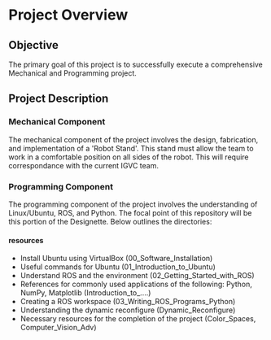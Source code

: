 # Project Overview

## Objective

The primary goal of this project is to successfully execute a comprehensive Mechanical and Programming project.

## Project Description

### Mechanical Component

The mechanical component of the project involves the design, fabrication, and implementation of a 'Robot Stand'. This stand must allow the team to work in a comfortable position on all sides of the robot. This will require correspondance with the current IGVC team.

### Programming Component

The programming component of the project involves the understanding of Linux/Ubuntu, ROS, and Python. The focal point of this repository will be this portion of the Designette. Below outlines the directories:

#### resources

- Install Ubuntu using VirtualBox (00_Software_Installation)
- Useful commands for Ubuntu (01_Introduction_to_Ubuntu)
- Understand ROS and the environment (02_Getting_Started_with_ROS)
- References for commonly used applications of the following: Python, NumPy, Matplotlib (Introduction_to_....)
- Creating a ROS workspace (03_Writing_ROS_Programs_Python)
- Understanding the dynamic reconfigure (Dynamic_Reconfigure)
- Necessary resources for the completion of the project (Color_Spaces, Computer_Vision_Adv)

